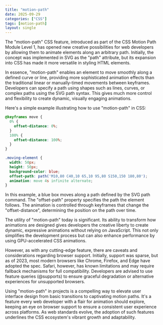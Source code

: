 ```yaml
---
title: "motion-path"
date: 2025-09-29
categories: ["CSS"]
tags: [motion-path]
layout: single
---
```


The "motion-path" CSS feature, introduced as part of the CSS Motion Path Module Level 1, has opened new creative possibilities for web developers by allowing them to animate elements along an arbitrary path. Initially, the concept was implemented in SVG as the "path" attribute, but its expansion into CSS has made it more versatile in styling HTML elements.

In essence, "motion-path" enables an element to move smoothly along a defined curve or line, providing more sophisticated animation effects than the traditional linear or manually-timed movements between keyframes. Developers can specify a path using shapes such as lines, curves, or complex paths using the SVG path syntax. This gives much more control and flexibility to create dynamic, visually engaging animations.

Here's a simple example illustrating how to use "motion-path" in CSS:

```css
@keyframes move {
  0% {
    offset-distance: 0%;
  }
  100% {
    offset-distance: 100%;
  }
}

.moving-element {
  width: 50px;
  height: 50px;
  background-color: blue;
  offset-path: path('M10,80 C40,10 65,10 95,80 S150,150 180,80');
  animation: move 4s infinite alternate;
}
```

In this example, a blue box moves along a path defined by the SVG path command. The "offset-path" property specifies the path the element follows. The animation is controlled through keyframes that change the "offset-distance", determining the position on the path over time.

The utility of "motion-path" today is significant. Its ability to transform how animations are designed gives developers the creative liberty to create dynamic, expressive animations without relying on JavaScript. This not only simplifies the development process but can also enhance performance by using GPU-accelerated CSS animations.

However, as with any cutting-edge feature, there are caveats and considerations regarding browser support. Initially, support was sparse, but as of 2023, most modern browsers like Chrome, Firefox, and Edge have adopted the spec. Safari, however, has known limitations and may require fallback mechanisms for full compatibility. Developers are advised to use feature queries (@supports) to ensure graceful degradation or alternative experiences for unsupported browsers.

Using "motion-path" in projects is a compelling way to elevate user interface design from basic transitions to captivating motion paths. It's a feature every web developer with a flair for animation should explore, keeping an eye on browser support to ensure a consistent user experience across platforms. As web standards evolve, the adoption of such features underlines the CSS ecosystem's vibrant growth and adaptability.
